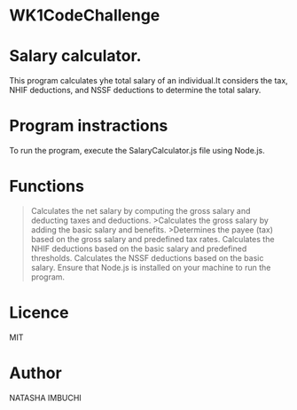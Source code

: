 # WK1CodeChallenge
# Salary calculator.
This program calculates yhe total salary of an individual.It considers the tax, NHIF deductions, and NSSF deductions to determine the total salary.
# Program instractions
To run the program, execute the SalaryCalculator.js file using Node.js.

# Functions

>Calculates the net salary by computing the gross salary and deducting taxes and deductions. >Calculates the gross salary by adding the basic salary and benefits. >Determines the payee (tax) based on the gross salary and predefined tax rates.
> Calculates the NHIF deductions based on the basic salary and predefined thresholds.
>Calculates the NSSF deductions based on the basic salary. Ensure that Node.js is installed on your machine to run the program.
# Licence
MIT
# Author
NATASHA IMBUCHI
